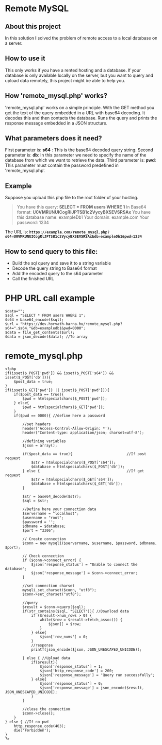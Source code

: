 # Remote MySQL

## About this project
In this solution I solved the problem of remote access to a local database on a server. 

## How to use it
This only works if you have a rented hosting and a database. If your database is only available locally on the server, but you want to query and upload data remotely, this project might be able to help you.

## How 'remote_mysql.php' works?
'remote_mysql.php' works on a simple principle. With the GET method you get the text of the query embedded in a URL with base64 decoding. It decodes this and then contacts the database. Runs the query and prints the response message embedded in a JSON structure.

## What parameters does it need?
First parameter is: **s64** : This is the base64 decoded query string.
Second parameter is: **db**: In this parameter we need to specify the name of the database from which we want to retrieve the data.
Third parameter is: **pwd**: This parameter must contain the password predefined in 'remote_mysql.php'.

## Example
Suppose you upload this php file to the root folder of your hosting.

> You have this query: **SELECT * FROM users WHERE 1** In Base64 format: **U0VMRUNUICogRlJPTSB1c2VycyBXSEVSRSAx**
> You have this database name: exampleDb1
> Your domain: example.com
> Your password: 1234

The URL is: **`https://example.com/remote_mysql.php?s64=U0VMRUNUICogRlJPTSB1c2VycyBXSEVSRSAx&db=exampleDb1&pwd=1234`**

## How to send query to this file:
-  Build the sql query and save it to a string variable
-  Decode the query string to Base64 format
-  Add the encoded query to the s64 parameter
-  Call the finished URL

# PHP URL call example
```
$data="";
$sql = "SELECT * FROM users WHERE 1";
$s64 = base64_encode($sql);
$url = "https://dev.horvath-barna.hu/remote_mysql.php?s64=".$s64."&db=exampledb1&pwd=0000";
$data = file_get_contents($url);
$data = json_decode($data); //To array
```

# remote_mysql.php
```
<?php
if(isset($_POST['pwd']) && isset($_POST['s64']) && isset($_POST['db'])){
    $post_data = true;
}
if(isset($_GET['pwd']) || isset($_POST['pwd'])){
    if($post_data == true){
        $pwd = htmlspecialchars($_POST['pwd']);
    } else{
        $pwd = htmlspecialchars($_GET['pwd']);
    }
    if($pwd == 0000){ //define here a password

        //set headers
        header('Access-Control-Allow-Origin: *');
        header("Content-type: application/json; charset=utf-8");

        //defining variables
        $json = array();

        if($post_data == true){                         //If post request
            $str = htmlspecialchars($_POST['s64']);
            $database = htmlspecialchars($_POST['db']);
        } else {                                        //If get request
            $str = htmlspecialchars($_GET['s64']);
            $database = htmlspecialchars($_GET['db']);
        }

        $str = base64_decode($str);
        $sql = $str;

        //Define here your connection data
        $servername = "localhost";
        $username = "root";
        $password = '';
        $dbname = $database;
        $port = "3306";

        // Create connection
        $conn = new mysqli($servername, $username, $password, $dbname, $port);

        // Check connection
        if ($conn->connect_error) {
            $json['response_status'] = "Unable to connect the database";
            $json['response_message'] = $conn->connect_error;
        }

        //set connection charset
        mysqli_set_charset($conn, "utf8");
        $conn->set_charset("utf8");

        //query
        $result = $conn->query($sql);
        if(str_contains($sql, "SELECT")){ //Download data
            if ($result->num_rows > 0) {
                while($row = $result->fetch_assoc()) {
                    $json[] = $row;
                }
            } else{
                $json['row_nums'] = 0;
            }
            //response
            printf(json_encode($json, JSON_UNESCAPED_UNICODE));

        } else { //Upload data
            if($result){
                $json['response_status'] = 1;
                $json['http_response_code'] = 200;
                $json['response_message'] = "Query run successfully";
            } else{
                $json['response_status'] = 0;
                $json['response_message'] = json_encode($result, JSON_UNESCAPED_UNICODE);
            }
        }
      
        //close the connection
        $conn->close();
    }
} else { //If no pwd
    http_response_code(403);
    die('Forbidden');
}
?>
```
